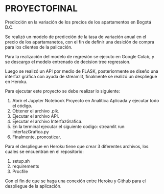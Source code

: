 # PROYECTOFINAL
Predicción en la variación de los precios de los apartamentos en Bogotá D.C.

Se realizó un modelo de predicción de la tasa de variación anual en el precio de los apartamanetos, con el fin de definir una desición de compra para los clientes de la palicación.

Para la realización del modelo de regresión se ejecuto en Google Colab, y se descargo el modelo entrenado de decision tree regression.

Luego se realizó un API por medio de FLASK, posteriormente se diseño una interfaz gráfica con ayuda de streamlit, finalmente se realizó un despliegue en Heroku.

Para ejecutar este proyecto se debe realizar lo siguiente:

1. Abrir el Jupyter Notebook Proyecto en Analitica Aplicada y ejecutar todo el código.
2. Obtener el archivo .plk.
3. Ejecutar el archivo API.
4. Ejecutar el archivo InterfazGrafica.
5. En la terminal ejecutar el siguiente codigo: streamlit run InterfazGrafica.py
6. Finalmente, pronosticar.

Para el despliegue en Heroku tiene que crear 3 diferentes archivos, los cuales se encuentran en el repositorio:

1. setup.sh
2. requirements
3. Procfile

Con el fin de que se haga una conexión entre Heroku y Github para el despliegue de la aplicación.

